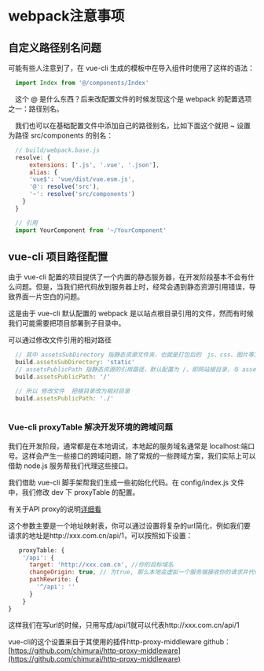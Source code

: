 #   webpack注意事项

##  自定义路径别名问题

可能有些人注意到了，在 vue-cli 生成的模板中在导入组件时使用了这样的语法：

``` javascript
  import Index from '@/components/Index'
```

　这个 @ 是什么东西？后来改配置文件的时候发现这个是 webpack 的配置选项之一：路径别名。

　我们也可以在基础配置文件中添加自己的路径别名，比如下面这个就把 ~ 设置为路径 src/components 的别名：

``` javascript
  // build/webpack.base.js
  resolve: {
      extensions: ['.js', '.vue', '.json'],
      alias: {
      'vue$': 'vue/dist/vue.esm.js',
      '@': resolve('src'),
      '~': resolve('src/components')
    }
  }

  // 引用
  import YourComponent from '~/YourComponent'
```

##  vue-cli 项目路径配置
  
由于 vue-cli 配置的项目提供了一个内置的静态服务器，在开发阶段基本不会有什么问题。但是，当我们把代码放到服务器上时，经常会遇到静态资源引用错误，导致界面一片空白的问题。

这是由于 vue-cli 默认配置的 webpack 是以站点根目录引用的文件，然而有时候我们可能需要把项目部署到子目录中。

可以通过修改文件引用的相对路径

``` javascript
  // 其中 assetsSubDirectory 指静态资源文件夹，也就是打包后的　js、css、图片等文件所放置的文件夹，这个默认一般不会有问题。
  build.assetsSubDirectory: 'static'
  // assetsPublicPath 指静态资源的引用路径，默认配置为 /，即网站根目录，与 assetsSubDirectory 组合起来就是完整的静态资源引用路径 /static
  build.assetsPublicPath: '/'

  // 所以 修改文件  把根目录改为相对目录
  build.assetsPublicPath: './'
  
```

### Vue-cli proxyTable 解决开发环境的跨域问题

我们在开发阶段，通常都是在本地调试，本地起的服务域名通常是 localhost:端口号。这样会产生一些接口的跨域问题，除了常规的一些跨域方案，我们实际上可以借助 node.js 服务帮我们代理这些接口。

我们借助 vue-cli 脚手架帮我们生成一些初始化代码。在 config/index.js 文件中，我们修改 dev 下 proxyTable 的配置。

有关于API proxy的说明[详细看](https://vuejs-templates.github.io/webpack/proxy.html)

这个参数主要是一个地址映射表，你可以通过设置将复杂的url简化，例如我们要请求的地址是http://xxx.com.cn/api/1，可以按照如下设置：
``` javascript
   proxyTable: {
    '/api': {
      target: 'http://xxx.com.cn', //你的目标域名
      changeOrigin: true, // 为true, 那么本地会虚拟一个服务端接收你的请求并代你发送该请求，这样就不会有跨域问题了，当然这只适用于开发环境
      pathRewrite: {
        '^/api': ''
      }
    }
}
```
这样我们在写url的时候，只用写成/api/1就可以代表http://xxx.com.cn/api/1

vue-cli的这个设置来自于其使用的插件http-proxy-middleware
github：[https://github.com/chimurai/http-proxy-middleware](https://github.com/chimurai/http-proxy-middleware)
